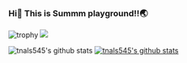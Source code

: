 ### Hi👋 This is Summm playground!!🌏

![trophy](https://github-profile-trophy.vercel.app/?username=tnals545)
<a href="버튼을 눌렀을 때 이동할 링크" target="_blank"><img src="https://img.shields.io/badge/BLOG-000000?style=flat-square&logo=Notion&logoColor=FFFFFF"/></a>

![tnals545's github stats](https://github-readme-stats.vercel.app/api?username=tnals545&show_icons=true)
[![tnals545's github stats](https://github-readme-stats.vercel.app/api/top-langs/?username=tnals545&show_icons=true&hide_border=true&title_color=004386&icon_color=004386&layout=compact)](https://github.com/tnals545)
<!--
**tnals545/tnals545** is a ✨ _special_ ✨ repository because its `README.md` (this file) appears on your GitHub profile.

Here are some ideas to get you started:

- 🔭 I’m currently working on ...
- 🌱 I’m currently learning ...
- 👯 I’m looking to collaborate on ...
- 🤔 I’m looking for help with ...
- 💬 Ask me about ...
- 📫 How to reach me: ...
- 😄 Pronouns: ...
- ⚡ Fun fact: ...
-->
